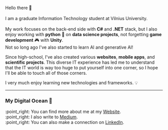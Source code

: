 Hello there 👋<br><br>
I am a graduate Information Technology student at Vilnius University. <br><br>
My work focuses on the back-end side with <b>C#</b> and <b>.NET</b> stack, but I also enjoy working with <b>python</b> :snake: on <b>data science projects</b>, not forgetting <b>game development</b> :video_game: with <b>Unity</b>.<br> Not so long ago I've also started to learn AI and generative AI!

Since high-school, I've also created various <b>websites</b>, <b>mobile apps</b>, and <b>scientific projects</b>. This diverse IT experience has led me to understand that the IT world is way too huge to put yourself into one corner, so I hope I'll be able to touch all of those corners.

<p>I very much enjoy learning new technologies and frameworks. 💡<br></p>

---

### My Digital Ocean 🌊
<p>:point_right: You can find more about me at my <a href="https://gsvedas.me" target="_blank">Website</a>.<br>
:point_right: I also write to <a href="https://medium.com/@svedas" target="_blank">Medium</a>.<br>
:point_right: You can also make a connection on <a href="https://www.linkedin.com/in/gintautas-svedas/" target="_blank">LinkedIn</a>.
</p>
